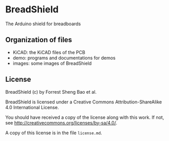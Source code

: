# BreadShield
The Arduino shield for breadboards

## Organization of files
* KiCAD: the KiCAD files of the PCB
* demo: programs and documentations for demos
* images: some images of BreadShield

## License
BreadShield (c) by Forrest Sheng Bao et al.

BreadShield is licensed under a
Creative Commons Attribution-ShareAlike 4.0 International License.

You should have received a copy of the license along with this
work. If not, see <http://creativecommons.org/licenses/by-sa/4.0/>.

A copy of this license is in the file `license.md`.
